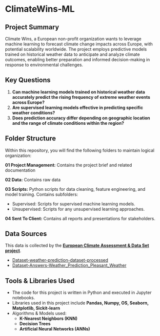 # ClimateWins-ML

## Project Summary

Climate Wins, a European non-profit organization wants to leverage machine learning to forecast climate change impacts across Europe, with potential scalability worldwide. The project employs predictive models trained on historical weather data to anticipate and analyze climate outcomes, enabling better preparation and informed decision-making in response to environmental challenges.

## Key Questions

1. **Can machine learning models trained on historical weather data accurately predict the rising frequency of extreme weather events across Europe?**
2. **Are supervised learning models effective in predicting specific weather conditions?**
3. **Does prediction accuracy differ depending on geographic location and the range of climate conditions within the region?**

## Folder Structure

Within this repository, you will find the following folders to maintain logical organization:

**01 Project Management:** Contains the project brief and related documentation
   
**02 Data:** Contains raw data
   
**03 Scripts:** Python scripts for data cleaning, feature engineering, and model training. Contains subfolders:
- Supervised: Scripts for supervised machine learning models.
- Unsupervised: Scripts for any unsupervised learning approaches.
   
**04 Sent To Client:** Contains all reports and presentations for stakeholders.

## Data Sources

This data is collected by the [**European Climate Assessment & Data Set project**](https://www.ecad.eu/).

- [Dataset-weather-prediction-dataset-processed](https://s3.amazonaws.com/coach-courses-us/public/courses/da-spec-ml/Scripts/A1/Dataset-weather-prediction-dataset-processed.csv)
- [Dataset-Answers-Weather_Prediction_Pleasant_Weather](https://images.careerfoundry.com/public/courses/da-spec-ml/Scripts/A1/Dataset-Answers-Weather_Prediction_Pleasant_Weather.csv)

## Tools & Libraries Used

- The code for this project is written in Python and executed in Jupyter notebooks.
- Libraries used in this project include **Pandas, Numpy, OS, Seaborn, Matplotlib, Sickit-learn**
- Algorithms & Models used:
  - **K-Nearest Neighbors (KNN)**
  - **Decision Trees**
  - **Artificial Neural Networks (ANNs)**



  



